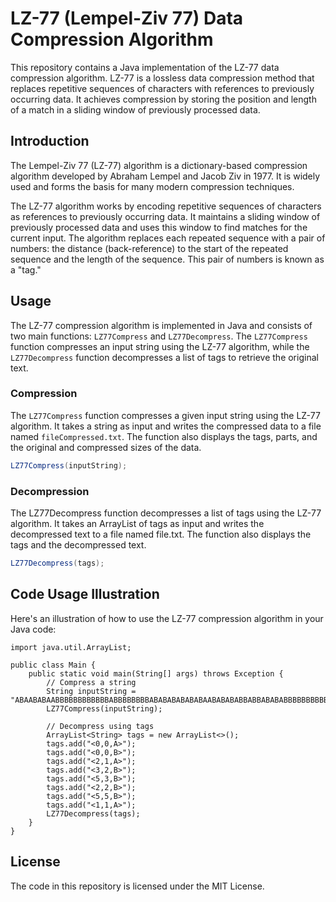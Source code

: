# LZ-77 (Lempel-Ziv 77) Data Compression Algorithm

This repository contains a Java implementation of the LZ-77 data compression algorithm. LZ-77 is a lossless data compression method that replaces repetitive sequences of characters with references to previously occurring data. It achieves compression by storing the position and length of a match in a sliding window of previously processed data.

## Introduction

The Lempel-Ziv 77 (LZ-77) algorithm is a dictionary-based compression algorithm developed by Abraham Lempel and Jacob Ziv in 1977. It is widely used and forms the basis for many modern compression techniques.

The LZ-77 algorithm works by encoding repetitive sequences of characters as references to previously occurring data. It maintains a sliding window of previously processed data and uses this window to find matches for the current input. The algorithm replaces each repeated sequence with a pair of numbers: the distance (back-reference) to the start of the repeated sequence and the length of the sequence. This pair of numbers is known as a "tag."

## Usage

The LZ-77 compression algorithm is implemented in Java and consists of two main functions: `LZ77Compress` and `LZ77Decompress`. The `LZ77Compress` function compresses an input string using the LZ-77 algorithm, while the `LZ77Decompress` function decompresses a list of tags to retrieve the original text.

### Compression

The `LZ77Compress` function compresses a given input string using the LZ-77 algorithm. It takes a string as input and writes the compressed data to a file named `fileCompressed.txt`. The function also displays the tags, parts, and the original and compressed sizes of the data.

```java
LZ77Compress(inputString);
```

### Decompression

The LZ77Decompress function decompresses a list of tags using the LZ-77 algorithm. It takes an ArrayList<String> of tags as input and writes the decompressed text to a file named file.txt. The function also displays the tags and the decompressed text.

```java
LZ77Decompress(tags);
```

## Code Usage Illustration

Here's an illustration of how to use the LZ-77 compression algorithm in your Java code:
```
import java.util.ArrayList;

public class Main {
    public static void main(String[] args) throws Exception {
        // Compress a string
        String inputString = "ABAABABAABBBBBBBBBBBBABBBBBBBBABABABABABABAABABABABBABBABABABBBBBBBBBBBBBBBBBBBBBBBBBBBBBBBBBBBBBBBBBBBBBBB";
        LZ77Compress(inputString);

        // Decompress using tags
        ArrayList<String> tags = new ArrayList<>();
        tags.add("<0,0,A>");
        tags.add("<0,0,B>");
        tags.add("<2,1,A>");
        tags.add("<3,2,B>");
        tags.add("<5,3,B>");
        tags.add("<2,2,B>");
        tags.add("<5,5,B>");
        tags.add("<1,1,A>");
        LZ77Decompress(tags);
    }
}
```

## License

The code in this repository is licensed under the MIT License.
